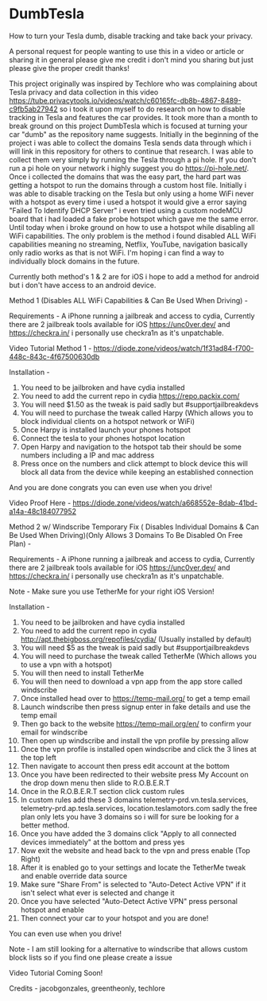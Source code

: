 # DumbTesla
How to turn your Tesla dumb, disable tracking and take back your privacy. 

A personal request for people wanting to use this in a video or article or sharing it in general please give me credit i don't mind you sharing but just please give the proper credit thanks!

This project originally was inspired by Techlore who was complaining about Tesla privacy and data collection in this video https://tube.privacytools.io/videos/watch/c60165fc-db8b-4867-8489-c9fb5ab27942 so i took it upon myself to do research on how to disable tracking in Tesla and features the car provides. It took more than a month to break ground on this project DumbTesla which is focused at turning your car "dumb" as the repository name suggests. Initially in the beginning of the project i was able to collect the domains Tesla sends data through which i will link in this repository for others to continue that research. I was able to collect them very simply by running the Tesla through a pi hole. If you don't run a pi hole on your network i highly suggest you do https://pi-hole.net/. Once i collected the domains that was the easy part, the hard part was getting a hotspot to run the domains through a custom host file. Initially i was able to disable tracking on the Tesla but only using a home WiFi never with a hotspot as every time i used a hotspot it would give a error saying "Failed To Identify DHCP Server" i even tried using a custom nodeMCU board that i had loaded a fake probe hotspot which gave me the same error. Until today when i broke ground on how to use a hotspot while disabling all WiFi capabilities. The only problem is the method i found disabled ALL WiFi capabilities meaning no streaming, Netflix, YouTube, navigation basically only radio works as that is not WiFi. I'm hoping i can find a way to individually block domains in the future. 

Currently both method's 1 & 2 are for iOS i hope to add a method for android but i don't have access to an android device. 

Method 1 (Disables ALL WiFi Capabilities & Can Be Used When Driving) - 

Requirements - 
A iPhone running a jailbreak and access to cydia, Currently there are 2 jailbreak tools available for iOS https://unc0ver.dev/ and https://checkra.in/ i personally use checkra1n as it's unpatchable.

Video Tutorial Method 1 - https://diode.zone/videos/watch/1f31ad84-f700-448c-843c-4f67500630db

Installation -
1. You need to be jailbroken and have cydia installed
2. You need to add the current repo in cydia https://repo.packix.com/
3. You will need $1.50 as the tweak is paid sadly but #supportjailbreakdevs
4. You will need to purchase the tweak called Harpy (Which allows you to block individual clients on a hotspot network or WiFi)
5. Once Harpy is installed launch your phones hotspot
6. Connect the tesla to your phones hotspot location
7. Open Harpy and navigation to the hotspot tab their should be some numbers including a IP and mac address
8. Press once on the numbers and click attempt to block device this will block all data from the device while keeping an established connection

And you are done congrats you can even use when you drive!

Video Proof Here - https://diode.zone/videos/watch/a668552e-8dab-41bd-a14a-48c184077952

Method 2 w/ Windscribe Temporary Fix ( Disables Individual Domains & Can Be Used When Driving)(Only Allows 3 Domains To Be Disabled On Free Plan) - 

Requirements - 
A iPhone running a jailbreak and access to cydia, Currently there are 2 jailbreak tools available for iOS https://unc0ver.dev/ and https://checkra.in/ i personally use checkra1n as it's unpatchable.

Note - Make sure you use TetherMe for your right iOS Version!

Installation -
1. You need to be jailbroken and have cydia installed
2. You need to add the current repo in cydia http://apt.thebigboss.org/repofiles/cydia/ (Usually installed by default)
3. You will need $5 as the tweak is paid sadly but #supportjailbreakdevs
4. You will need to purchase the tweak called TetherMe (Which allows you to use a vpn with a hotspot) 
5. You will then need to install TetherMe
6. You will then need to download a vpn app from the app store called windscribe
6. Once installed head over to https://temp-mail.org/ to get a temp email
7. Launch windscribe then press signup enter in fake details and use the temp email 
8. Then go back to the website https://temp-mail.org/en/ to confirm your email for windscribe
9. Then open up windscribe and install the vpn profile by pressing allow
10. Once the vpn profile is installed open windscribe and click the 3 lines at the top left
11. Then navigate to account then press edit account at the bottom 
12. Once you have been redirected to their website press My Account on the drop down menu then slide to R.O.B.E.R.T
13. Once in the R.O.B.E.R.T section click custom rules
14. In custom rules add these 3 domains telemetry-prd.vn.tesla.services, telemetry-prd.ap.tesla.services, location.teslamotors.com sadly the free plan only lets you have 3 domains so i will for sure be looking for a better method. 
15. Once you have added the 3 domains click "Apply to all connected devices immediately" at the bottom and press yes
16. Now exit the website and head back to the vpn and press enable (Top Right)
17. After it is enabled go to your settings and locate the TetherMe tweak and enable override data source
18. Make sure "Share From" is selected to "Auto-Detect Active VPN" if it isn't select what ever is selected and change it 
19. Once you have selected "Auto-Detect Active VPN" press personal hotspot and enable
20. Then connect your car to your hotspot and you are done!

You can even use when you drive!

Note - I am still looking for a alternative to windscribe that allows custom block lists so if you find one please create a issue

Video Tutorial Coming Soon!

Credits - 
jacobgonzales, greentheonly, techlore
